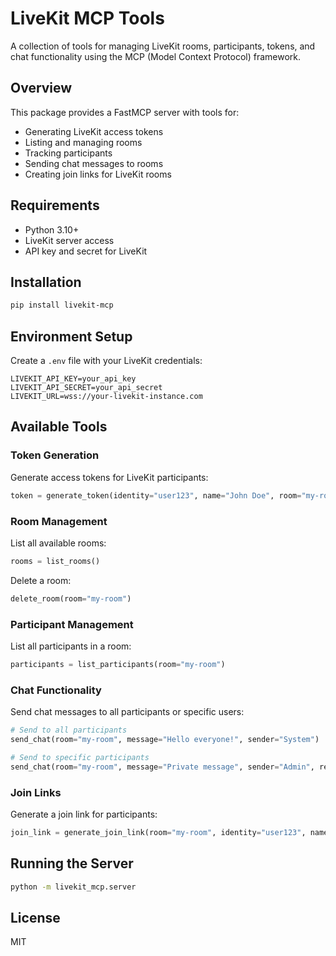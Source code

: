 # LiveKit MCP Tools

A collection of tools for managing LiveKit rooms, participants, tokens, and chat functionality using the MCP (Model Context Protocol) framework.

## Overview

This package provides a FastMCP server with tools for:

- Generating LiveKit access tokens
- Listing and managing rooms
- Tracking participants
- Sending chat messages to rooms
- Creating join links for LiveKit rooms

## Requirements

- Python 3.10+
- LiveKit server access
- API key and secret for LiveKit

## Installation

```bash
pip install livekit-mcp
```

## Environment Setup

Create a `.env` file with your LiveKit credentials:

```
LIVEKIT_API_KEY=your_api_key
LIVEKIT_API_SECRET=your_api_secret
LIVEKIT_URL=wss://your-livekit-instance.com
```

## Available Tools

### Token Generation

Generate access tokens for LiveKit participants:

```python
token = generate_token(identity="user123", name="John Doe", room="my-room")
```

### Room Management

List all available rooms:

```python
rooms = list_rooms()
```

Delete a room:

```python
delete_room(room="my-room")
```

### Participant Management

List all participants in a room:

```python
participants = list_participants(room="my-room")
```

### Chat Functionality

Send chat messages to all participants or specific users:

```python
# Send to all participants
send_chat(room="my-room", message="Hello everyone!", sender="System")

# Send to specific participants
send_chat(room="my-room", message="Private message", sender="Admin", recipients=["user123"])
```

### Join Links

Generate a join link for participants:

```python
join_link = generate_join_link(room="my-room", identity="user123", name="John Doe")
```

## Running the Server

```bash
python -m livekit_mcp.server
```

## License

MIT
